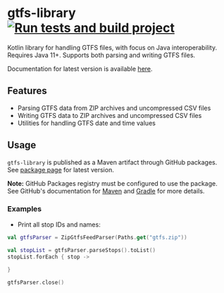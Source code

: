 # gtfs-library [![Run tests and build project](https://github.com/mjaakko/gtfs-library/actions/workflows/build.yml/badge.svg)](https://github.com/mjaakko/gtfs-library/actions/workflows/build.yml)
Kotlin library for handling GTFS files, with focus on Java interoperability. Requires Java 11+. Supports both parsing and writing GTFS files.

Documentation for latest version is available [here](https://gtfslibrary.malkki.xyz/).

## Features

* Parsing GTFS data from ZIP archives and uncompressed CSV files
* Writing GTFS data to ZIP archives and uncompressed CSV files
* Utilities for handling GTFS date and time values

## Usage

`gtfs-library` is published as a Maven artifact through GitHub packages. See [package page](https://github.com/mjaakko/gtfs-library/packages/1537290) for latest version.

**Note:** GitHub Packages registry must be configured to use the package. See GitHub's documentation for [Maven](https://docs.github.com/en/packages/working-with-a-github-packages-registry/working-with-the-apache-maven-registry) and [Gradle](https://docs.github.com/en/packages/working-with-a-github-packages-registry/working-with-the-gradle-registry) for more details.

### Examples

* Print all stop IDs and names:
```kotlin
val gtfsParser = ZipGtfsFeedParser(Paths.get("gtfs.zip"))

val stopList = gtfsParser.parseStops().toList()
stopList.forEach { stop ->
    
}

gtfsParser.close()
```